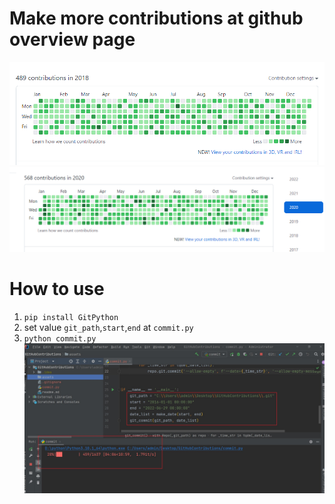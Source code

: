 # Make more contributions at github overview page
![image](https://github.com/4379711/GitHubContributions/blob/cc662df521f2628caad61b969086b066689a5995/assets/img.png)
![image](https://github.com/4379711/GitHubContributions/blob/cc662df521f2628caad61b969086b066689a5995/assets/img_1.png)

# How to use
1. `pip install GitPython`
2. set value `git_path`,`start`,`end` at `commit.py`
3. `python commit.py`
![image](https://github.com/4379711/GitHubContributions/blob/cc662df521f2628caad61b969086b066689a5995/assets/01.jpg)